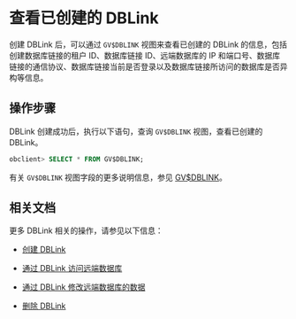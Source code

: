 # 查看已创建的 DBLink

创建 DBLink 后，可以通过 `GV$DBLINK` 视图来查看已创建的 DBLink 的信息，包括创建数据库链接的租户 ID、数据库链接 ID、远端数据库的 IP 和端口号、数据库链接的通信协议、数据库链接当前是否登录以及数据库链接所访问的数据库是否异构等信息。

## 操作步骤

DBLink 创建成功后，执行以下语句，查询 `GV$DBLINK` 视图，查看已创建的 DBLink。

```sql
obclient> SELECT * FROM GV$DBLINK;
```

有关 `GV$DBLINK` 视图字段的更多说明信息，参见 [GV$DBLINK](../../../../5.system-reference/5.system-view-of-oracle-mode/3.performance-view-of-oracle-mode/14.gv-dblink-of-oracle-mode.md)。

## 相关文档

更多 DBLink 相关的操作，请参见以下信息：

* [创建 DBLink](1.create-a-dblink-of-oracle-mode.md)

* [通过 DBLink 访问远端数据库](3.access-a-remote-database-by-a-dblink-of-oracle-mode.md)

* [通过 DBLink 修改远端数据库的数据](4.update-data-in-remote-database-by-a-dblink-of-oracle-mode.md)

* [删除 DBLink](5.delete-a-dblink-of-oracle-mode.md)
